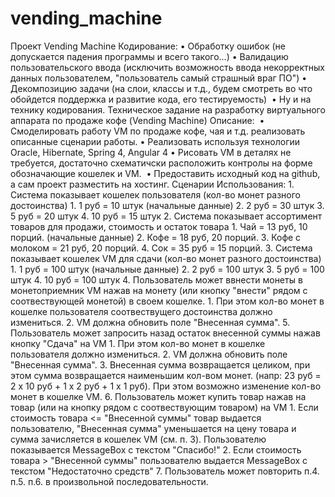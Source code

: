 # vending_machine

Проект Vending Machine
Кодирование:
    • Обработку ошибок (не допускается падения программы и всего такого...)
    • Валидацию пользовательского ввода (исключить возможность ввода некорректных данных пользователем, "пользователь самый страшный враг ПО")
    • Декомпозицию задачи (на слои, классы и т.д., будем смотреть во что обойдется поддержка и развитие кода, его тестируемость) 
    • Ну и на технику кодирования.
Техническое задание на разработку виртуального аппарата по продаже кофе (Vending Machine)
Описание: 
    • Смоделировать работу VM по продаже кофе, чая и т.д. реализовать описанные сценарии работы.
    • Реализовать используя технологии Oracle, Hibernate, Spring 4, Angular 4
    • Рисовать VM в деталях не требуется, достаточно схематичски расположить контролы на форме обозначающие кошелек и VM. 
    • Предоставить исходный код на github, а сам проект разместить на хостинг.
Сценарии Использования:
    1. Система показывает кошелек пользователя (кол-во монет разного достоинства)
        1. 1 руб = 10 штук (начальные данные)
        2. 2 руб = 30 штук
        3. 5 руб = 20 штук
        4. 10 руб = 15 штук
    2. Система показывает ассортимент товаров для продажи, стоимость и остаток товара
        1. Чай = 13 руб, 10 порций. (начальные данные)
        2. Кофе = 18 руб, 20 порций.
        3. Кофе с молоком = 21 руб, 20 порций.
        4. Сок = 35 руб = 15 порций.
    3. Система показывает кошелек VM для сдачи (кол-во монет разного достоинства)
        1. 1 руб = 100 штук (начальные данные)
        2. 2 руб = 100 штук
        3. 5 руб = 100 штук
        4. 10 руб = 100 штук
    4. Пользователь может ввнести монеты в монетоприемник VM нажав на монету (или кнопку "внести" рядом с соотвествующей монетой) в своем кошелке.
        1. При этом кол-во монет в кошелке пользователя соотвествущего достоинства должно измениться.
        2. VM должна обновить поле "Внесенная сумма".
    5. Пользователь может запросить назад остаток внесенной суммы нажав кнопку "Сдача" на VM
        1. При этом кол-во монет в кошелке пользователя должно измениться.
        2. VM должна обновить поле "Внесенная сумма".
        3. Внесенная сумма возвращается целиком, при этом сумма возвращается наименьшим кол-вом монет. (напр: 23 руб = 2 х 10 руб + 1 х 2 руб + 1 х 1 руб). При этом возможно изменение кол-во монет в кошелке VM.
    6. Пользователь может купить товар нажав на товар (или на кнопку рядом с соотвествующим товаром) на VM
        1. Если стоимость товара <= "Внесенной суммы" товар выдается пользователю, "Внесенная сумма" уменьшается на цену товара и сумма зачисляется в кошелек VM (см. п. 3). Пользователю показывается MessageBox с текстом "Спасибо!"
        2. Если стоимость товара > "Внесенной суммы" пользователю выдается MessageBox с текстом "Недостаточно средств"
    7. Пользователь может повторить п.4. п.5. п.6. в произвольной последовательности.
